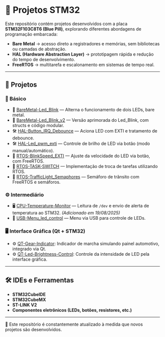 # 🚀 Projetos STM32

Este repositório contém projetos desenvolvidos com a placa **STM32F103C8T6 (Blue Pill)**, explorando diferentes abordagens de programação embarcada:  

- **Bare Metal** → acesso direto a registradores e memórias, sem bibliotecas ou camadas de abstração.  
- **HAL (Hardware Abstraction Layer)** → prototipagem rápida e redução do tempo de desenvolvimento.  
- **FreeRTOS** → multitarefa e escalonamento em sistemas de tempo real.  

---

## 📂 Projetos

### 📘 Básico
- 🔧 [BareMetal-Led_Blink](https://github.com/ArthurBarbozaa/Projetos-stm32/tree/master/BareMetal-Led_Blink) — Alterna o funcionamento de dois LEDs, bare metal.  
- 🔧 [BareMetal-Led_Blink_v2](https://github.com/ArthurBarbozaa/Projetos-stm32/tree/master/BareMetal-Led_Blink_v2) — Versão aprimorada do Led_Blink, com structs e código modular. 
- 🛠️ [HAL-Button_IRQ_Debounce](https://github.com/ArthurBarbozaa/Projetos-stm32/tree/master/Basico/HAL-Button_IRQ_Debounce) — Aciona LED com EXTI e tratamento de debounce. 
- 🛠️ [HAL-Led_pwm_exti](https://github.com/ArthurBarbozaa/Projetos-stm32/tree/master/Basico/HAL-Led_pwm_exti) — Controle de brilho de LED via botão (modo manual/automático).
- 🔄 [RTOS-BlinkSpeed_EXTI](https://github.com/ArthurBarbozaa/Projetos-stm32/tree/master/Basico/RTOS-BlinkSpeed_EXTI) — Ajuste da velocidade do LED via botão, com FreeRTOS.  
- 🔄 [RTOS-TASK-SWITCH](https://github.com/ArthurBarbozaa/Projetos-STM32/tree/master/Basico/RTOS-TASK-SWITCH) — Implementação de troca de tarefas utilizando RTOS.  
- 🔄 [RTOS-TrafficLight_Semaphores](https://github.com/ArthurBarbozaa/Projetos-stm32/tree/master/Basico/RTOS-TrafficLight_Semaphores) — Semáforo de trânsito com FreeRTOS e semáforos.

### ⚙️ Intermediário

- 🖥️ [CPU-Temperature-Monitor](https://github.com/ArthurBarbozaa/Projetos-stm32/tree/master/Intermediario/CPU-Temperature-Monitor) — Leitura de `/dev` e envio de alerta de temperatura ao STM32. *(Adicionado em 19/08/2025)*  
- 🔌 [USB-Menu_led_control](https://github.com/ArthurBarbozaa/Projetos-stm32/tree/master/Intermediario/USB-Menu_led_control) — Menu via USB para controle de LEDs. 

### 🖥️ Interface Gráfica (Qt + STM32)

- ⚙️ [QT-Gear-Indicator](https://github.com/ArthurBarbozaa/Projetos-STM32/tree/master/Intermediario/QT-Gear-Indicator): Indicador de marcha simulando painel automotivo, integrado via Qt.
- ⚙️ [QT-Led-Brightness-Control](https://github.com/ArthurBarbozaa/Projetos-STM32/tree/master/Intermediario/QT-led-brightness-control): Controle da intensidade de LED pela interface gráfica.
---

## 🛠️ IDEs e Ferramentas

- **STM32CubeIDE**  
- **STM32CubeMX**  
- **ST-LINK V2**  
- **Componentes eletrônicos (LEDs, botões, resistores, etc.)**  

---

📌 Este repositório é constantemente atualizado à medida que novos projetos são desenvolvidos.
